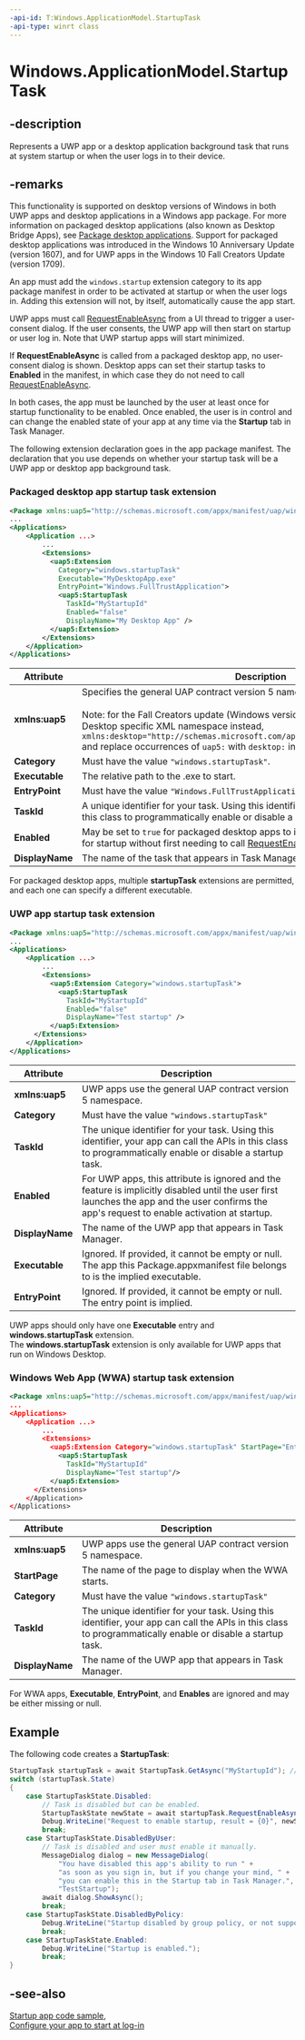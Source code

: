 ```yaml
---
-api-id: T:Windows.ApplicationModel.StartupTask
-api-type: winrt class
---
```


<!-- Class syntax.
public class StartupTask : Windows.ApplicationModel.IStartupTask
-->

# Windows.ApplicationModel.StartupTask

## -description
Represents a UWP app or a desktop application background task that runs at system startup or when the user logs in to their device.

## -remarks
This functionality is supported on desktop versions of Windows in both UWP apps and desktop applications in a Windows app package. For more information on packaged desktop applications (also known as Desktop Bridge Apps), see [Package desktop applications](https://docs.microsoft.com/windows/uwp/porting/desktop-to-uwp-root). Support for packaged desktop applications was introduced in the Windows 10 Anniversary Update (version 1607), and for UWP apps in the Windows 10 Fall Creators Update (version 1709).

An app must add the `windows.startup` extension category to its app package manifest in order to be activated at startup or when the user logs in. Adding this extension will not, by itself, automatically cause the app start.

UWP apps must call [RequestEnableAsync](https://docs.microsoft.com/uwp/api/Windows.ApplicationModel.StartupTask.RequestEnableAsync) from a UI thread to trigger a user-consent dialog. If the user consents, the UWP app will then start on startup or user log in. Note that UWP startup apps will start minimized.

If **RequestEnableAsync** is called from a packaged desktop app, no user-consent dialog is shown. Desktop apps can set their startup tasks to **Enabled** in the manifest, in which case they do not need to call [RequestEnableAsync](https://docs.microsoft.com/uwp/api/Windows.ApplicationModel.StartupTask.RequestEnableAsync).

In both cases, the app must be launched by the user at least once for startup functionality to be enabled. Once enabled, the user is in control and can change the enabled state of your app at any time via the **Startup** tab in Task Manager.

The following extension declaration goes in the app package manifest. The declaration that you use depends on whether your startup task will be a UWP app or desktop app background task.

### Packaged desktop app startup task extension

```xml
<Package xmlns:uap5="http://schemas.microsoft.com/appx/manifest/uap/windows10/5"...>
...
<Applications>
    <Application ...>
        ...
        <Extensions>
          <uap5:Extension
            Category="windows.startupTask"
            Executable="MyDesktopApp.exe"
            EntryPoint="Windows.FullTrustApplication">
            <uap5:StartupTask
              TaskId="MyStartupId"
              Enabled="false"
              DisplayName="My Desktop App" />
          </uap5:Extension>
        </Extensions>
    </Application>
</Applications>
```

|Attribute|Description|
|---------|-----------|
|**xmlns:uap5** | Specifies the general UAP contract version 5 namespace.<br></br>Note: for the Fall Creators update (Windows version 1703) use the Windows Desktop specific XML namespace instead, `xmlns:desktop="http://schemas.microsoft.com/appx/manifest/desktop/windows10",` and replace occurrences of `uap5:` with `desktop:` in the example above. |
|**Category** | Must have the value `"windows.startupTask"`.|
|**Executable** | The relative path to the .exe to start.|
|**EntryPoint** | Must have the value `"Windows.FullTrustApplication"`.|
|**TaskId** | A unique identifier for your task. Using this identifier, your app can call the APIs in this class to programmatically enable or disable a startup task.
|**Enabled** | May be set to `true` for packaged desktop apps to indicate that the app is enabled for startup without first needing to call [RequestEnableAsync](https://docs.microsoft.com/uwp/api/Windows.ApplicationModel.StartupTask.RequestEnableAsync).|
|**DisplayName** | The name of the task that appears in Task Manager.|

For packaged desktop apps, multiple **startupTask** extensions are permitted, and each one can specify a different executable.

### UWP app startup task extension

```xml
<Package xmlns:uap5="http://schemas.microsoft.com/appx/manifest/uap/windows10/5" ...>
...
<Applications>
    <Application ...>
        ...
        <Extensions>
          <uap5:Extension Category="windows.startupTask">
            <uap5:StartupTask
              TaskId="MyStartupId"
              Enabled="false"
              DisplayName="Test startup" />
          </uap5:Extension>
      </Extensions>
    </Application>
</Applications>
```

|Attribute|Description|
|---------|-----------|
|**xmlns:uap5** | UWP apps use the general UAP contract version 5 namespace. |
|**Category** | Must have the value `"windows.startupTask"` |
|**TaskId** | The unique identifier for your task. Using this identifier, your app can call the APIs in this class to programmatically enable or disable a startup task. |
|**Enabled** | For UWP apps, this attribute is ignored and the feature is implicitly disabled until the user first launches the app and the user confirms the app's request to enable activation at startup. |
|**DisplayName** | The name of the UWP app that appears in Task Manager. |
|**Executable** | Ignored. If provided, it cannot be empty or null. The app this Package.appxmanifest file belongs to is the implied executable.  |
|**EntryPoint** | Ignored. If provided, it cannot be empty or null. The entry point is implied. |

UWP apps should only have one **Executable** entry and **windows.startupTask** extension.  
The **windows.startupTask** extension is only available for UWP apps that run on Windows Desktop.

### Windows Web App (WWA) startup task extension

```xml
<Package xmlns:uap5="http://schemas.microsoft.com/appx/manifest/uap/windows10/5" .m..>
...
<Applications>
    <Application ...>
        ...
        <Extensions>
          <uap5:Extension Category="windows.startupTask" StartPage="EntryPage">
            <uap5:StartupTask
              TaskId="MyStartupId"
              DisplayName="Test startup"/>
          </uap5:Extension>
      </Extensions>
    </Application>
</Applications>
```

|Attribute|Description|
|---------|-----------|
|**xmlns:uap5** | UWP apps use the general UAP contract version 5 namespace. |
|**StartPage** | The name of the page to display when the WWA starts. |
|**Category** | Must have the value `"windows.startupTask"` |
|**TaskId** | The unique identifier for your task. Using this identifier, your app can call the APIs in this class to programmatically enable or disable a startup task. |
|**DisplayName** | The name of the UWP app that appears in Task Manager. |

For WWA apps, **Executable**, **EntryPoint**, and **Enables** are ignored and may be either missing or null.

## Example

The following code creates a **StartupTask**:

```cs
StartupTask startupTask = await StartupTask.GetAsync("MyStartupId"); // Pass the task ID you specified in the appxmanifest file
switch (startupTask.State)
{
    case StartupTaskState.Disabled:
        // Task is disabled but can be enabled.
        StartupTaskState newState = await startupTask.RequestEnableAsync(); // ensure that you are on a UI thread when you call RequestEnableAsync()
        Debug.WriteLine("Request to enable startup, result = {0}", newState);
        break;
    case StartupTaskState.DisabledByUser:
        // Task is disabled and user must enable it manually.
        MessageDialog dialog = new MessageDialog(
            "You have disabled this app's ability to run " +
            "as soon as you sign in, but if you change your mind, " +
            "you can enable this in the Startup tab in Task Manager.",
            "TestStartup");
        await dialog.ShowAsync();
        break;
    case StartupTaskState.DisabledByPolicy:
        Debug.WriteLine("Startup disabled by group policy, or not supported on this device");
        break;
    case StartupTaskState.Enabled:
        Debug.WriteLine("Startup is enabled.");
        break;
}
```

## -see-also

[Startup app code sample](https://github.com/Microsoft/AppModelSamples/tree/master/Samples/TestStartup),  
[Configure your app to start at log-in](https://blogs.windows.com/buildingapps/2017/08/01/configure-app-start-log/#ezTx08j9to6Mc0uy.97)
